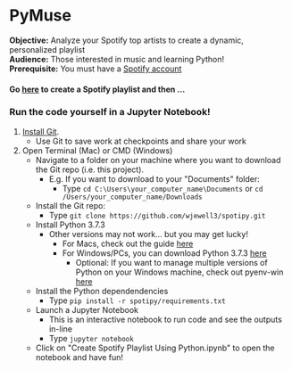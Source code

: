 # PyMuse
<b>Objective:</b> Analyze your Spotify top artists to create a dynamic, personalized playlist  
<b>Audience:</b> Those interested in music and learning Python!  
<b>Prerequisite:</b> You must have a [Spotify account](https://accounts.spotify.com/en/login?continue=https)  

#### Go [here](https://spotify-playlist-290119.uc.r.appspot.com/) to create a Spotify playlist and then ...
 
### Run the code yourself in a Jupyter Notebook!

1. [Install Git](https://git-scm.com/book/en/v2/Getting-Started-Installing-Git).
    - Use Git to save work at checkpoints and share your work 
2. Open Terminal (Mac) or CMD (Windows)
    - Navigate to a folder on your machine where you want to download the Git repo (i.e. this project). 
        - E.g. If you want to download to your "Documents" folder:
            - Type ```cd C:\Users\your_computer_name\Documents``` or ```cd /Users/your_computer_name/Downloads```
    - Install the Git repo:
        - Type ```git clone https://github.com/wjewell3/spotipy.git```
    - Install Python 3.7.3
        - Other versions may not work... but you may get lucky!
            - For Macs, check out the guide [here](https://opensource.com/article/19/5/python-3-default-mac)
            - For Windows/PCs, you can download Python 3.7.3 [here](https://www.python.org/ftp/python/3.7.3/python-3.7.3-amd64-webinstall.exe)
                - Optional: If you want to manage multiple versions of Python on your Windows machine, check out pyenv-win [here](https://github.com/pyenv-win/pyenv-win)
    - Install the Python dependendencies
        - Type ```pip install -r spotipy/requirements.txt```
    - Launch a Jupyter Notebook 
        - This is an interactive notebook to run code and see the outputs in-line
        - Type ```jupyter notebook```
    - Click on "Create Spotify Playlist Using Python.ipynb" to open the notebook and have fun!
